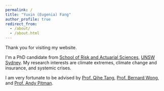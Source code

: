 ```yaml
---
permalink: /
title: "Yuxin (Eugenia) Fang"
author_profile: true
redirect_from: 
  - /about/
  - /about.html
---
```


Thank you for visiting my website.

I'm a PhD candidate from [School of Risk and Actuarial Sciences](https://www.unsw.edu.au/business/our-schools/risk-actuarial), [UNSW Sydney](https://www.unsw.edu.au/). My research interests are climate extremes, climate change and insurance, and systemic crises.

I am very fortunate to be advised by [Prof. Qihe Tang](https://www.unsw.edu.au/staff/qihe-tang), [Prof. Bernard Wong](https://www.unsw.edu.au/staff/bernard-wong), and [Prof. Andy Pitman](https://research.unsw.edu.au/people/professor-andy-pitman).
